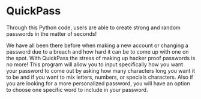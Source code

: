 # QuickPass

Through this Python code, users are able to create strong and random passwords in the matter of seconds!

We have all been there before when making a new account or changing a password due to a breach and how hard it can be to come up with one on the spot. With QuickPass the stress of making up hacker proof passwords is no more! This program will allow you to input specifically how you want your password to come out by asking how many characters long you want it to be and if you want to mix letters, numbers, or specials characters. Also if you are looking for a more personalized password, you will have an option to choose one specific word to include in your password.  
